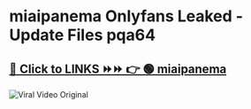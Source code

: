 
 # miaipanema Onlyfans Leaked - Update Files pqa64

## <h2><a href="https://clipsfans.com/miaipanema&ref=git">🔗 Click to LINKS ⏩⏩ 👉 🟢 miaipanema </a></h2>

<a href="https://clipsfans.com/miaipanema&ref=git" rel="nofollow" data-target="animated-image.originalLink"><img src="https://i.ibb.co.com/xMMVF88/686577567.gif" alt="Viral Video Original" style="max-width: 100%; display: inline-block;" data-target="animated-image.originalImage"></a>


